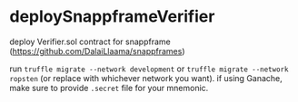 # deploySnappframeVerifier
deploy Verifier.sol contract for snappframe (https://github.com/DalaiLlaama/snappframes)

run `truffle migrate --network development` or `truffle migrate --network ropsten` (or replace with whichever network you want). if using Ganache, make sure to provide `.secret` file for your mnemonic.
